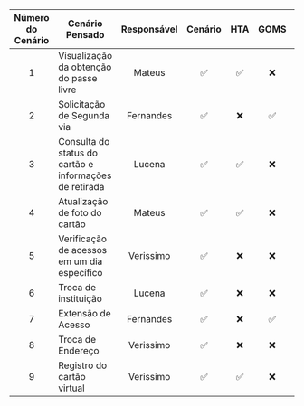 | Número do Cenário | Cenário Pensado                                        | Responsável | Cenário | HTA | GOMS | Storyboard |
| :---------------: | ------------------------------------------------------ | :---------: | :-----: | :-: | :--: | :--------: |
|         1         | Visualização da obtenção do passe livre                |   Mateus    |   ✅️   | ✅️ |  ❌  |     ❌     |
|         2         | Solicitação de Segunda via                             |  Fernandes  |   ✅️   | ❌  | ✅️  |     ❌     |
|         3         | Consulta do status do cartão e informações de retirada |   Lucena    |   ✅️   | ✅️ |  ❌  |     ❌     |
|         4         | Atualização de foto do cartão                          |   Mateus    |   ✅️   | ✅️ |  ❌  |     ❌     |
|         5         | Verificação de acessos em um dia específico            |  Verissimo  |   ✅️   | ❌  |  ❌  |     ❌     |
|         6         | Troca de instituição                                   |   Lucena    |   ✅️   | ❌  |  ❌  |     ❌     |
|         7         | Extensão de Acesso                                     |  Fernandes  |   ✅️   | ❌  | ✅️  |    ✅️     |
|         8         | Troca de Endereço                                      |  Verissimo  |   ✅️   | ❌  |  ❌  |     ❌     |
|         9         | Registro do cartão virtual                             |  Verissimo  |   ✅️   | ✅️ |  ❌  |     ❌     |
